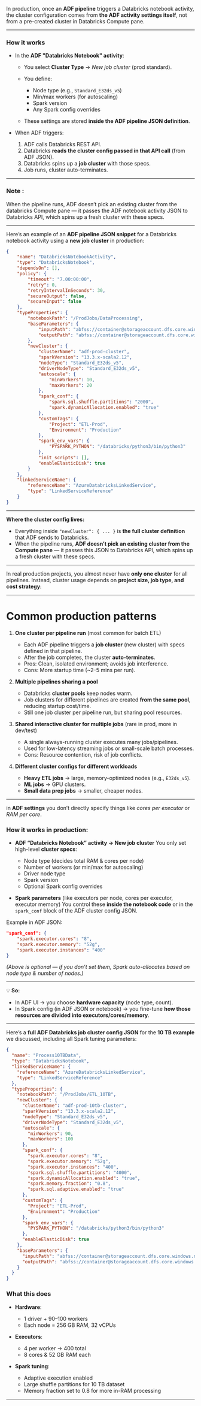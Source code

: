 In production, once an **ADF pipeline** triggers a Databricks notebook activity, the cluster configuration comes from **the ADF activity settings itself**, not from a pre-created cluster in Databricks Compute pane.

---

### **How it works**

* In the **ADF "Databricks Notebook" activity**:

  * You select **Cluster Type** → *New job cluster* (prod standard).
  * You define:

    * Node type (e.g., `Standard_E32ds_v5`)
    * Min/max workers (for autoscaling)
    * Spark version
    * Any Spark config overrides
  * These settings are stored **inside the ADF pipeline JSON definition**.
* When ADF triggers:

  1. ADF calls Databricks REST API.
  2. Databricks **reads the cluster config passed in that API call** (from ADF JSON).
  3. Databricks spins up a **job cluster** with those specs.
  4. Job runs, cluster auto-terminates.

---
### Note : 
When the pipeline runs, ADF doesn’t pick an existing cluster from the databricks Compute pane — it passes the ADF notebook activity JSON to Databricks API, which spins up a fresh cluster with these specs.

---
Here’s an example of an **ADF pipeline JSON snippet** for a Databricks notebook activity using a **new job cluster** in production:

```json
{
    "name": "DatabricksNotebookActivity",
    "type": "DatabricksNotebook",
    "dependsOn": [],
    "policy": {
        "timeout": "7.00:00:00",
        "retry": 0,
        "retryIntervalInSeconds": 30,
        "secureOutput": false,
        "secureInput": false
    },
    "typeProperties": {
        "notebookPath": "/ProdJobs/DataProcessing",
        "baseParameters": {
            "inputPath": "abfss://container@storageaccount.dfs.core.windows.net/input",
            "outputPath": "abfss://container@storageaccount.dfs.core.windows.net/output"
        },
        "newCluster": {
            "clusterName": "adf-prod-cluster",
            "sparkVersion": "13.3.x-scala2.12",
            "nodeType": "Standard_E32ds_v5",
            "driverNodeType": "Standard_E32ds_v5",
            "autoscale": {
                "minWorkers": 10,
                "maxWorkers": 20
            },
            "spark_conf": {
                "spark.sql.shuffle.partitions": "2000",
                "spark.dynamicAllocation.enabled": "true"
            },
            "customTags": {
                "Project": "ETL-Prod",
                "Environment": "Production"
            },
            "spark_env_vars": {
                "PYSPARK_PYTHON": "/databricks/python3/bin/python3"
            },
            "init_scripts": [],
            "enableElasticDisk": true
        }
    },
    "linkedServiceName": {
        "referenceName": "AzureDatabricksLinkedService",
        "type": "LinkedServiceReference"
    }
}
```

---

**Where the cluster config lives:**

* Everything inside `"newCluster": { ... }` is **the full cluster definition** that ADF sends to Databricks.
* When the pipeline runs, **ADF doesn’t pick an existing cluster from the Compute pane** — it passes this JSON to Databricks API, which spins up a fresh cluster with these specs.

---

In real production projects, you almost never have **only one cluster** for all pipelines.
Instead, cluster usage depends on **project size, job type, and cost strategy**:

---

# **Common production patterns**

1. **One cluster per pipeline run** (most common for batch ETL)

   * Each ADF pipeline triggers a **job cluster** (new cluster) with specs defined in that pipeline.
   * After the job completes, the cluster **auto-terminates**.
   * Pros: Clean, isolated environment; avoids job interference.
   * Cons: More startup time (\~2–5 mins per run).

2. **Multiple pipelines sharing a pool**

   * Databricks **cluster pools** keep nodes warm.
   * Job clusters for different pipelines are created **from the same pool**, reducing startup cost/time.
   * Still one job cluster per pipeline run, but sharing pool resources.

3. **Shared interactive cluster for multiple jobs** (rare in prod, more in dev/test)

   * A single always-running cluster executes many jobs/pipelines.
   * Used for low-latency streaming jobs or small-scale batch processes.
   * Cons: Resource contention, risk of job conflicts.

4. **Different cluster configs for different workloads**

   * **Heavy ETL jobs** → large, memory-optimized nodes (e.g., `E32ds_v5`).
   * **ML jobs** → GPU clusters.
   * **Small data prep jobs** → smaller, cheaper nodes.

---

in **ADF settings** you don’t directly specify things like *cores per executor* or *RAM per core*.

### How it works in production:

* **ADF “Databricks Notebook” activity → New job cluster**
  You only set high-level **cluster specs**:

  * Node type (decides total RAM & cores per node)
  * Number of workers (or min/max for autoscaling)
  * Driver node type
  * Spark version
  * Optional Spark config overrides

* **Spark parameters** (like executors per node, cores per executor, executor memory)
  You control these **inside the notebook code** or in the `spark_conf` block of the ADF cluster config JSON.

Example in ADF JSON:

```json
"spark_conf": {
    "spark.executor.cores": "8",
    "spark.executor.memory": "52g",
    "spark.executor.instances": "400"
}
```

*(Above is optional — if you don’t set them, Spark auto-allocates based on node type & number of nodes.)*

---

💡 **So:**

* In ADF UI → you choose **hardware capacity** (node type, count).
* In Spark config (in ADF JSON or notebook) → you fine-tune **how those resources are divided into executors/cores/memory**.

---

Here’s a **full ADF Databricks job cluster config JSON** for the **10 TB example** we discussed, including all Spark tuning parameters:

```json
{
  "name": "Process10TBData",
  "type": "DatabricksNotebook",
  "linkedServiceName": {
    "referenceName": "AzureDatabricksLinkedService",
    "type": "LinkedServiceReference"
  },
  "typeProperties": {
    "notebookPath": "/ProdJobs/ETL_10TB",
    "newCluster": {
      "clusterName": "adf-prod-10tb-cluster",
      "sparkVersion": "13.3.x-scala2.12",
      "nodeType": "Standard_E32ds_v5",
      "driverNodeType": "Standard_E32ds_v5",
      "autoscale": {
        "minWorkers": 90,
        "maxWorkers": 100
      },
      "spark_conf": {
        "spark.executor.cores": "8",
        "spark.executor.memory": "52g",
        "spark.executor.instances": "400",
        "spark.sql.shuffle.partitions": "4000",
        "spark.dynamicAllocation.enabled": "true",
        "spark.memory.fraction": "0.8",
        "spark.sql.adaptive.enabled": "true"
      },
      "customTags": {
        "Project": "ETL-Prod",
        "Environment": "Production"
      },
      "spark_env_vars": {
        "PYSPARK_PYTHON": "/databricks/python3/bin/python3"
      },
      "enableElasticDisk": true
    },
    "baseParameters": {
      "inputPath": "abfss://container@storageaccount.dfs.core.windows.net/input",
      "outputPath": "abfss://container@storageaccount.dfs.core.windows.net/output"
    }
  }
}
```


### **What this does**

* **Hardware**:

  * 1 driver + 90–100 workers
  * Each node = 256 GB RAM, 32 vCPUs
* **Executors**:

  * 4 per worker → 400 total
  * 8 cores & 52 GB RAM each
* **Spark tuning**:

  * Adaptive execution enabled
  * Large shuffle partitions for 10 TB dataset
  * Memory fraction set to 0.8 for more in-RAM processing

---


